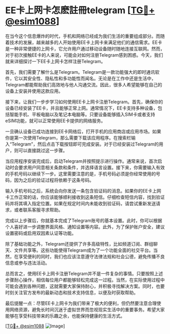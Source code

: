 # EE卡上网卡怎麽註冊telegram [[TG💪+ @esim1088](https://t.me/s/esim1088)]

在当今这个信息爆炸的时代，手机和网络已经成为我们生活的重要组成部分。而随着技术的发展，越来越多的人开始使用EE卡上网卡来满足他们的通信需求。EE卡是一种非常便捷的上网卡，它允许用户通过移动设备随时随地连接互联网。然而，对于初次接触EE卡的人来说，可能会对如何注册Telegram感到困惑。今天，我们就来详细探讨一下EE卡上网卡怎样注册Telegram。

首先，我们需要了解什么是Telegram。Telegram是一款功能强大的即时通讯软件，它以其安全性、隐私性和多功能性而闻名。无论是在工作中还是生活中，Telegram都能帮助我们高效地与他人沟通交流。因此，很多人希望能够在自己的设备上安装并使用这款应用。

接下来，让我们一步步学习如何使用EE卡上网卡注册Telegram。首先，确保你的设备已经安装了EE卡，并且能够正常上网。通常情况下，EE卡支持多种设备，包括智能手机、平板电脑以及笔记本电脑等。只要设备能够插入SIM卡或者支持eSIM功能，就可以正常使用EE卡提供的网络服务。

一旦确认设备已成功连接到EE卡网络后，打开手机的应用商店或应用市场。如果你是第一次使用Telegram，那么需要下载该应用程序。在搜索栏输入“Telegram”，然后点击下载按钮即可完成安装。对于已经安装过Telegram的用户，则可以直接跳过这一步骤。

当应用程序安装完成后，启动Telegram并按照提示进行操作。通常来说，首次启动时会要求用户同意相关条款和条件，并选择语言设置。接下来，你需要输入有效的手机号码以继续下一步。这里需要注意的是，手机号码必须是你经常使用的号码，因为之后的验证过程将依赖于这条号码。

输入手机号码之后，系统会向你发送一条包含验证码的消息。如果你的EE卡上网卡工作正常的话，你应该能够顺利接收到这条短信。仔细检查短信内容，找到验证码并将其填入指定位置。如果在规定时间内未能收到验证码，请尝试重新发送请求，或者联系客服寻求帮助。

完成以上步骤后，你就基本完成了Telegram账号的基本设置。此时，你可以根据个人喜好进一步调整界面风格、通知设置等内容。此外，为了保护账户安全，建议设置密码或启用双因素认证等功能。

除了基础功能之外，Telegram还提供了许多高级特性，比如频道订阅、群组聊天、文件共享等。这些功能使得Telegram成为了一个功能全面的社交平台。当然，在享受便利的同时，我们也应该注意遵守法律法规和社会公德，避免传播不良信息或参与违法活动。

总而言之，使用EE卡上网卡注册Telegram并不是一件复杂的事情。只要按照上述步骤耐心操作，相信每位用户都能够轻松完成这一过程。当然，在实际使用过程中可能会遇到各种问题，这就需要大家保持耐心，并积极寻找解决方案。同时，也要时刻关注官方发布的最新动态和技术支持信息，以便及时获取帮助。

最后提醒一点：尽管EE卡上网卡为我们带来了极大的便利，但仍然要注意合理使用网络资源，避免长时间沉迷于虚拟世界而忽视现实生活中的重要事务。希望大家能够在享受科技带来的乐趣之余，也能保持健康的生活方式。

[[TG💪+ @esim1088](https://t.me/s/esim1088) ![Image](https://i.postimg.cc/4NQfJmqS/Snipaste-2025-05-13-00-14-12.png)]